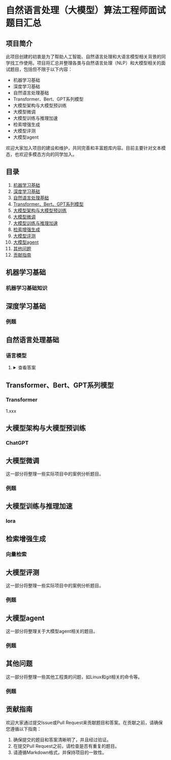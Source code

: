 # 自然语言处理（大模型）算法工程师面试题目汇总

## 项目简介

此项目创建的初衷是为了帮助人工智能、自然语言处理和大语言模型相关背景的同学找工作使用。项目将汇总并整理各类与自然语言处理（NLP）和大模型相关的面试题目，包括但不限于以下内容：

- 机器学习基础
- 深度学习基础
- 自然语言处理基础
- Transformer、Bert、GPT系列模型
- 大模型架构与大模型预训练
- 大模型微调
- 大模型训练与推理加速
- 检索增强生成
- 大模型评测
- 大模型agent

欢迎大家加入项目的建设和维护，共同完善和丰富题库内容。目前主要针对文本模态，也欢迎多模态方向的同学加入。

## 目录

1. [机器学习基础](#机器学习基础)
2. [深度学习基础](#深度学习基础)
3. [自然语言处理基础](#自然语言处理基础)
4. [Transformer、Bert、GPT系列模型](#Transformer、Bert、GPT系列模型)
5. [大模型架构与大模型预训练](#大模型架构与大模型预训练)
6. [大模型微调](#大模型微调)
7. [大模型训练与推理加速](#大模型训练与推理加速)
8. [检索增强生成](#检索增强生成)
9. [大模型评测](#大模型评测)
10. [大模型agent](#大模型agent)
11. [其他问题](#其他问题)
12. [贡献指南](#贡献指南)


## 机器学习基础


### 机器学习基础知识



## 深度学习基础


### 例题


## 自然语言处理基础


### 语言模型
1. 
   <details>
   <summary>查看答案</summary>
   自然语言处理（NLP）是计算机科学、人工智能和语言学领域的一个分支，旨在实现人与计算机之间用自然语言进行有效的交流。主要应用领域包括机器翻译、自动摘要、情感分析、语音识别等。
   </details>

## Transformer、Bert、GPT系列模型



### Transformer
1.xxx


## 大模型架构与大模型预训练


### ChatGPT


## 大模型微调

这一部分将整理一些实际项目中的案例分析题目。

### 例题


## 大模型训练与推理加速



### lora

## 检索增强生成



### 向量检索

## 大模型评测

这一部分将整理一些实际项目中的案例分析题目。

### 例题

## 大模型agent

这一部分将整理关于大模型agent相关的题目。

### 例题

## 其他问题

这一部分将整理一些其他工程类的问题，如Linux和git相关的命令等。

### 例题

## 贡献指南

欢迎大家通过提交Issue或Pull Request来贡献题目和答案。在贡献之前，请确保您遵循以下指南：

1. 确保提交的题目和答案清晰明了，并且经过验证。
2. 在提交Pull Request之前，请检查是否有重复的题目。
3. 请遵循Markdown格式，并保持项目的一致性。

